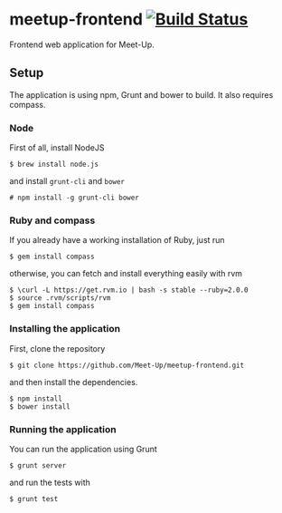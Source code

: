 # meetup-frontend [![Build Status][travis-image]][travis-link]

Frontend web application for Meet-Up.

[travis-image]: https://travis-ci.org/Meet-Up/meetup-frontend.png?branch=master
[travis-link]: https://travis-ci.org/Meet-Up/meetup-frontend

## Setup

The application is using npm, Grunt and bower to build. It also requires compass.

### Node

First of all, install NodeJS

```
$ brew install node.js
```

and install `grunt-cli` and `bower`

```
# npm install -g grunt-cli bower
```

### Ruby and compass

If you already have a working installation of Ruby, just run

```
$ gem install compass
```

otherwise, you can fetch and install everything easily with rvm

```
$ \curl -L https://get.rvm.io | bash -s stable --ruby=2.0.0
$ source .rvm/scripts/rvm
$ gem install compass
 ```

### Installing the application

First, clone the repository

```
$ git clone https://github.com/Meet-Up/meetup-frontend.git
```

and then install the dependencies.

```
$ npm install
$ bower install
```

### Running the application

You can run the application using Grunt

```
$ grunt server
```

and run the tests with

```
$ grunt test
```
